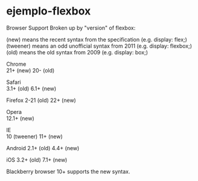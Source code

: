 ejemplo-flexbox
===============


Browser Support
Broken up by "version" of flexbox:

(new) means the recent syntax from the specification (e.g. display: flex;)
(tweener) means an odd unofficial syntax from 2011 (e.g. display: flexbox;)
(old) means the old syntax from 2009 (e.g. display: box;)


Chrome	
21+ (new)
20- (old)

Safari	
3.1+ (old)
6.1+ (new)

Firefox	
2-21 (old)
22+ (new)

Opera	
12.1+ (new)

IE	
10 (tweener)
11+ (new)

Android	
2.1+ (old)
4.4+ (new)

iOS
3.2+ (old)
7.1+ (new)

Blackberry browser 10+ supports the new syntax.